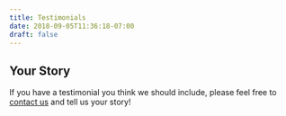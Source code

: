 ```yaml
---
title: Testimonials
date: 2018-09-05T11:36:18-07:00
draft: false
---
```


## Your Story

If you have a testimonial you think we should include, please feel free to [contact us](/contact) and tell us your story!